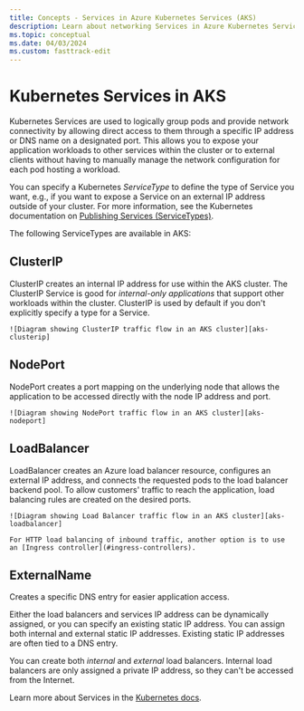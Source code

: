 ```yaml
---
title: Concepts - Services in Azure Kubernetes Services (AKS)
description: Learn about networking Services in Azure Kubernetes Service (AKS), including what services are in Kubernetes and what types of Services are available in AKS.
ms.topic: conceptual
ms.date: 04/03/2024
ms.custom: fasttrack-edit
---
```


# Kubernetes Services in AKS

Kubernetes Services are used to logically group pods and provide network connectivity by allowing direct access to them through a specific IP address or DNS name on a designated port. This allows you to expose your application workloads to other services within the cluster or to external clients without having to manually manage the network configuration for each pod hosting a workload.

You can specify a Kubernetes _ServiceType_ to define the type of Service you want, e.g., if you want to expose a Service on an external IP address outside of your cluster. For more information, see the Kubernetes documentation on [Publishing Services (ServiceTypes)][service-types].

The following ServiceTypes are available in AKS:

## ClusterIP
  
  ClusterIP creates an internal IP address for use within the AKS cluster. The ClusterIP Service is good for _internal-only applications_ that support other workloads within the cluster. ClusterIP is used by default if you don't explicitly specify a type for a Service.

    ![Diagram showing ClusterIP traffic flow in an AKS cluster][aks-clusterip]

## NodePort

  NodePort creates a port mapping on the underlying node that allows the application to be accessed directly with the node IP address and port.

    ![Diagram showing NodePort traffic flow in an AKS cluster][aks-nodeport]

## LoadBalancer

  LoadBalancer creates an Azure load balancer resource, configures an external IP address, and connects the requested pods to the load balancer backend pool. To allow customers' traffic to reach the application, load balancing rules are created on the desired ports.

    ![Diagram showing Load Balancer traffic flow in an AKS cluster][aks-loadbalancer]

    For HTTP load balancing of inbound traffic, another option is to use an [Ingress controller](#ingress-controllers).

## ExternalName

  Creates a specific DNS entry for easier application access.

Either the load balancers and services IP address can be dynamically assigned, or you can specify an existing static IP address. You can assign both internal and external static IP addresses. Existing static IP addresses are often tied to a DNS entry.

You can create both _internal_ and _external_ load balancers. Internal load balancers are only assigned a private IP address, so they can't be accessed from the Internet.

Learn more about Services in the [Kubernetes docs][k8s-service].

<!-- LINKS - External -->
[k8s-service]: https://kubernetes.io/docs/concepts/services-networking/service/
[service-types]: https://kubernetes.io/docs/concepts/services-networking/service/#publishing-services-service-types

